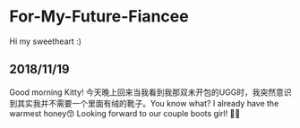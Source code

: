 # For-My-Future-Fiancee
Hi my sweetheart :)  

## 2018/11/19
Good morning Kitty! 今天晚上回来当我看到我那双未开包的UGG时，我突然意识到其实我并不需要一个里面有绒的靴子。You know what? I already have the warmest honey😙 Looking forward to our couple boots girl!
🐙🐇

  
